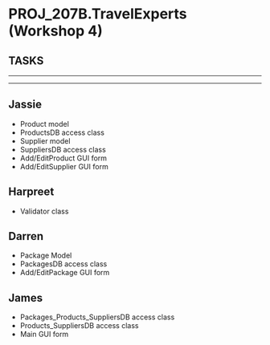 # PROJ_207B.TravelExperts (Workshop 4)

## TASKS
--------

--------
## Jassie
- Product model
- ProductsDB access class
- Supplier model
- SuppliersDB access class
- Add/EditProduct GUI form
- Add/EditSupplier GUI form

## Harpreet
- Validator class

## Darren
- Package Model
- PackagesDB access class
- Add/EditPackage GUI form

## James
- Packages_Products_SuppliersDB access class
- Products_SuppliersDB access class
- Main GUI form
